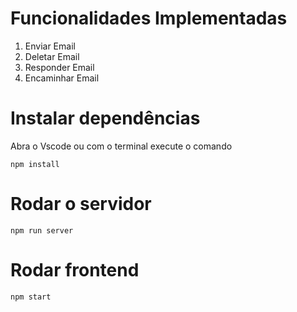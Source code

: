 # Funcionalidades Implementadas 
1. Enviar Email 
2. Deletar Email
3. Responder Email 
4. Encaminhar Email

# Instalar dependências 
Abra o Vscode ou com o terminal execute o comando 

`npm install`

# Rodar o servidor 
`npm run server`

# Rodar frontend
`npm start`


